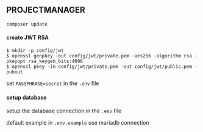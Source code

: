 ## PROJECTMANAGER

`composer update`

#### create JWT RSA

```
$ mkdir -p config/jwt
$ openssl genpkey -out config/jwt/private.pem -aes256 -algorithm rsa -pkeyopt rsa_keygen_bits:4096
$ openssl pkey -in config/jwt/private.pem -out config/jwt/public.pem -pubout
```

set `PASSPHRASE=secret` in the `.env` file

#### setup database

setup the database connection in the `.env` file

default example in `.env.example` use mariadb connection
